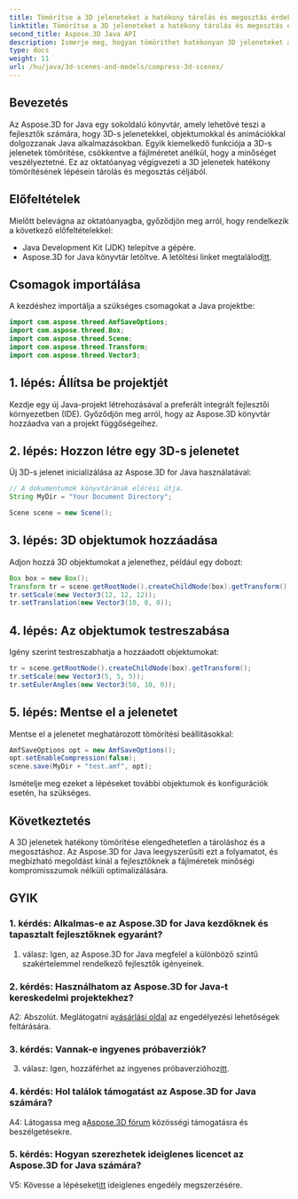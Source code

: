 ```yaml
---
title: Tömörítse a 3D jeleneteket a hatékony tárolás és megosztás érdekében az Aspose.3D for Java segítségével
linktitle: Tömörítse a 3D jeleneteket a hatékony tárolás és megosztás érdekében az Aspose.3D for Java segítségével
second_title: Aspose.3D Java API
description: Ismerje meg, hogyan tömöríthet hatékonyan 3D jeleneteket az Aspose.3D for Java segítségével. Kövesse lépésenkénti útmutatónkat az optimális tároláshoz és megosztáshoz.
type: docs
weight: 11
url: /hu/java/3d-scenes-and-models/compress-3d-scenes/
---
```

## Bevezetés

Az Aspose.3D for Java egy sokoldalú könyvtár, amely lehetővé teszi a fejlesztők számára, hogy 3D-s jelenetekkel, objektumokkal és animációkkal dolgozzanak Java alkalmazásokban. Egyik kiemelkedő funkciója a 3D-s jelenetek tömörítése, csökkentve a fájlméretet anélkül, hogy a minőséget veszélyeztetné. Ez az oktatóanyag végigvezeti a 3D jelenetek hatékony tömörítésének lépésein tárolás és megosztás céljából.

## Előfeltételek

Mielőtt belevágna az oktatóanyagba, győződjön meg arról, hogy rendelkezik a következő előfeltételekkel:

- Java Development Kit (JDK) telepítve a gépére.
-  Aspose.3D for Java könyvtár letöltve. A letöltési linket megtalálod[itt](https://releases.aspose.com/3d/java/).

## Csomagok importálása

A kezdéshez importálja a szükséges csomagokat a Java projektbe:

```java
import com.aspose.threed.AmfSaveOptions;
import com.aspose.threed.Box;
import com.aspose.threed.Scene;
import com.aspose.threed.Transform;
import com.aspose.threed.Vector3;
```

## 1. lépés: Állítsa be projektjét

Kezdje egy új Java-projekt létrehozásával a preferált integrált fejlesztői környezetben (IDE). Győződjön meg arról, hogy az Aspose.3D könyvtár hozzáadva van a projekt függőségeihez.

## 2. lépés: Hozzon létre egy 3D-s jelenetet

Új 3D-s jelenet inicializálása az Aspose.3D for Java használatával:

```java
// A dokumentumok könyvtárának elérési útja.
String MyDir = "Your Document Directory";

Scene scene = new Scene();
```

## 3. lépés: 3D objektumok hozzáadása

Adjon hozzá 3D objektumokat a jelenethez, például egy dobozt:

```java
Box box = new Box();
Transform tr = scene.getRootNode().createChildNode(box).getTransform();
tr.setScale(new Vector3(12, 12, 12));
tr.setTranslation(new Vector3(10, 0, 0));
```

## 4. lépés: Az objektumok testreszabása

Igény szerint testreszabhatja a hozzáadott objektumokat:

```java
tr = scene.getRootNode().createChildNode(box).getTransform();
tr.setScale(new Vector3(5, 5, 5));
tr.setEulerAngles(new Vector3(50, 10, 0));
```

## 5. lépés: Mentse el a jelenetet

Mentse el a jelenetet meghatározott tömörítési beállításokkal:

```java
AmfSaveOptions opt = new AmfSaveOptions();
opt.setEnableCompression(false);
scene.save(MyDir + "test.amf", opt);
```

Ismételje meg ezeket a lépéseket további objektumok és konfigurációk esetén, ha szükséges.

## Következtetés

A 3D jelenetek hatékony tömörítése elengedhetetlen a tároláshoz és a megosztáshoz. Az Aspose.3D for Java leegyszerűsíti ezt a folyamatot, és megbízható megoldást kínál a fejlesztőknek a fájlméretek minőségi kompromisszumok nélküli optimalizálására.

## GYIK

### 1. kérdés: Alkalmas-e az Aspose.3D for Java kezdőknek és tapasztalt fejlesztőknek egyaránt?

1. válasz: Igen, az Aspose.3D for Java megfelel a különböző szintű szakértelemmel rendelkező fejlesztők igényeinek.

### 2. kérdés: Használhatom az Aspose.3D for Java-t kereskedelmi projektekhez?

 A2: Abszolút. Meglátogatni a[vásárlási oldal](https://purchase.aspose.com/buy) az engedélyezési lehetőségek feltárására.

### 3. kérdés: Vannak-e ingyenes próbaverziók?

3. válasz: Igen, hozzáférhet az ingyenes próbaverzióhoz[itt](https://releases.aspose.com/).

### 4. kérdés: Hol találok támogatást az Aspose.3D for Java számára?

 A4: Látogassa meg a[Aspose.3D fórum](https://forum.aspose.com/c/3d/18) közösségi támogatásra és beszélgetésekre.

### 5. kérdés: Hogyan szerezhetek ideiglenes licencet az Aspose.3D for Java számára?

 V5: Kövesse a lépéseket[itt](https://purchase.aspose.com/temporary-license/) ideiglenes engedély megszerzésére.
